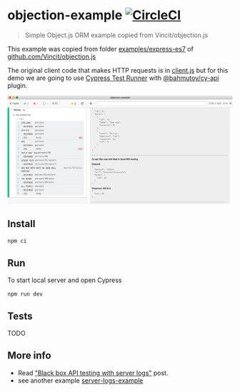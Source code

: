 # objection-example [![CircleCI](https://circleci.com/gh/bahmutov/objection-example/tree/master.svg?style=svg)](https://circleci.com/gh/bahmutov/objection-example/tree/master)
> Simple Object.js ORM example copied from Vincit/objection.js

This example was copied from folder [examples/express-es7](https://github.com/Vincit/objection.js/tree/master/examples/express-es7) of [github.com/Vincit/objection.js](https://github.com/Vincit/objection.js)

The original client code that makes HTTP requests is in [client.js](client.js) but for this demo we are going to use [Cypress Test Runner](https://github.com/cypress-io/cypress) with [@bahmutov/cy-api](https://github.com/bahmutov/cy-api) plugin.

![Tests](images/people.png)

## Install

```shell
npm ci
```

## Run

To start local server and open Cypress

```shell
npm run dev
```

## Tests

TODO

## More info

- Read ["Black box API testing with server logs"](https://glebbahmutov.com/blog/api-testing-with-sever-logs/) post.
- see another example [server-logs-example](https://github.com/bahmutov/server-logs-example)
